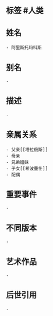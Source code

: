 ## 标签  #人类
## 姓名
	- 阿里斯托玛科斯
## 别名
	-
## 描述
	-
## 亲属关系
	- 父亲[[塔拉俄斯]]
	- 母亲
	- 兄弟姐妹
	- 子女[[希波墨冬]]
	- 配偶
## 重要事件
	-
## 不同版本
	-
## 艺术作品
	-
## 后世引用
	-
